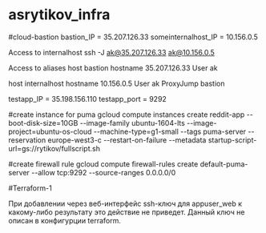 # asrytikov_infra
#cloud-bastion
bastion_IP = 35.207.126.33
someinternalhost_IP = 10.156.0.5

Access to internalhost
ssh -J ak@35.207.126.33 ak@10.156.0.5

Access to aliases
host bastion
        hostname 35.207.126.33
        User ak

host internalhost
        hostname 10.156.0.5
        User ak
        ProxyJump bastion


testapp_IP = 35.198.156.110
testapp_port = 9292

#create instance for puma
gcloud compute instances create reddit-app  --boot-disk-size=10GB   --image-family ubuntu-1604-lts   --image-project=ubuntu-os-cloud   --machine-type=g1-small   --tags puma-server --reservation europe-west3-c   --restart-on-failure --metadata startup-script-url=gs://rytikov/fullscript.sh

#create firewall rule
gcloud compute firewall-rules create default-puma-server --allow tcp:9292 --source-ranges 0.0.0.0/0

#Terraform-1

При добавлении через веб-интерфейс ssh-ключ для appuser_web к какому-либо результату это действие не приведет. Данный ключ не описан в конфигурции terraform.
